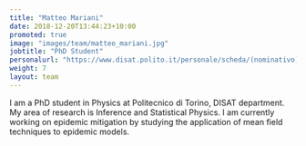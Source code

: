 ```yaml
---
title: "Matteo Mariani"
date: 2018-12-20T13:44:23+10:00
promoted: true
image: "images/team/matteo_mariani.jpg"
jobtitle: "PhD Student"
personalurl: "https://www.disat.polito.it/personale/scheda/(nominativo)/matteo.mariani"
weight: 7
layout: team
---
```


I am a PhD student in Physics at Politecnico di Torino, DISAT department. My area of research is Inference and Statistical Physics. 
I am currently working on epidemic mitigation by studying the application of mean field techniques to epidemic models.  
